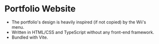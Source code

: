 # Portfolio Website

- The portfolio's design is heavily inspired (if not copied) by the Wii's menu.
- Written in HTML/CSS and TypeScript without any front-end framework.
- Bundled with Vite.